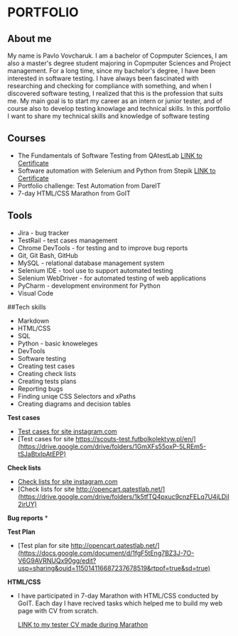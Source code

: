 # PORTFOLIO

## About me
My name is Pavlo Vovcharuk. I am a bachelor of Copmputer Sciences, I am also a master's degree student majoring in Copmputer Sciences and Project management. For a long time, since my bachelor's degree, I have been interested in software testing. I have always been fascinated with researching and checking for compliance with something, and when I discovered software testing, I realized that this is the profession that suits me. My main goal is to start my career as an intern or junior tester, and of course also to develop testing knowlage and technical skills. 
In this portfolio I want to share my technical skills and knowledge of software testing

## Courses
* The Fundamentals of Software Testing from QAtestLab [LINK to Certificate](https://clients.qatestlab.com/api/trainings/public_certificate_191165_16696.pdf)
* Software automation with Selenium and Python from Stepik [LINK to Certificate](https://stepik.org/cert/865274)
* Portfolio challenge: Test Automation from DareIT
* 7-day HTML/CSS Marathon from GoIT

## Tools 
* Jira - bug tracker
* TestRail - test cases management
* Chrome DevTools - for testing and to improve bug reports
* Git, Git Bash, GitHub
* MySQL - relational database management system
* Selenium IDE - tool use to support automated testing
* Selenium WebDriver - for automated testing of web applications
* PyCharm - development environment for Python
* Visual Code


##Tech skills
* Markdown
* HTML/CSS
* SQL
* Python - basic knoweleges
* DevTools
* Software testing
* Creating test cases
* Creating check lists
* Creating tests plans
* Reporting bugs
* Finding uniqe CSS Selectors and xPaths
* Creating diagrams and decision tables
  
**Test cases**
* [Test cases for site instagram.com](https://drive.google.com/drive/folders/16vec9UuI6wreZRWi2kDFVKaPSrwmSlUr)
* [Test cases for site https://scouts-test.futbolkolektyw.pl/en/](https://drive.google.com/drive/folders/1GmXFs55oxP-5LREm5-tSJaBtxIpAtEPP)

**Check lists**
* [Check lists for site instagram.com](https://drive.google.com/drive/folders/1OBPbzow0SAMuIRcKS29O81trVjCdvKpN)
* [Check lists for site http://opencart.qatestlab.net/](https://drive.google.com/drive/folders/1k5tfTQ4pxuc9cnzFELq7U4jLDiI2irUY)

**Bug reports**
*

**Test Plan**
* [Test plan for site http://opencart.qatestlab.net/](https://docs.google.com/document/d/1fgF5tEng7BZ3J-7O-V6G9AVRNUQx90gg/edit?usp=sharing&ouid=115014116687237678519&rtpof=true&sd=true)

**HTML/CSS**
* I have participated in 7-day Marathon with HTML/CSS conducted by GoIT. Each day I have recived tasks which helped me to build my web page with CV from scratch. 

  [LINK to my tester CV made during Marathon](https://pavlo-vovcharuk-cv.netlify.app/)

